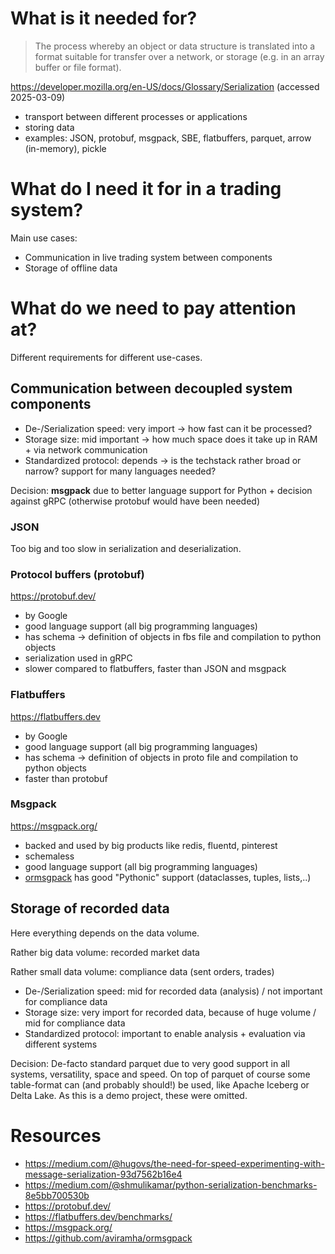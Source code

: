 # What is it needed for?

> The process whereby an object or data structure is translated into a format suitable for transfer over a network, or storage (e.g. in an array buffer or file format).

https://developer.mozilla.org/en-US/docs/Glossary/Serialization (accessed 2025-03-09)

- transport between different processes or applications
- storing data
- examples: JSON, protobuf, msgpack, SBE, flatbuffers, parquet, arrow (in-memory), pickle

# What do I need it for in a trading system?
Main use cases:
- Communication in live trading system between components
- Storage of offline data

# What do we need to pay attention at?
Different requirements for different use-cases. 

## Communication between decoupled system components
- De-/Serialization speed: very import -> how fast can it be processed?
- Storage size: mid important -> how much space does it take up in RAM + via network communication
- Standardized protocol: depends -> is the techstack rather broad or narrow? support for many languages needed?

Decision: **msgpack** due to better language support for Python + decision against gRPC (otherwise protobuf
would have been needed)

### JSON
Too big and too slow in serialization and deserialization.

### Protocol buffers (protobuf)
https://protobuf.dev/
- by Google
- good language support (all big programming languages)
- has schema -> definition of objects in fbs file and compilation to python objects
- serialization used in gRPC
- slower compared to flatbuffers, faster than JSON and msgpack

### Flatbuffers
https://flatbuffers.dev
- by Google
- good language support (all big programming languages)
- has schema -> definition of objects in proto file and compilation to python objects
- faster than protobuf

### Msgpack
https://msgpack.org/
- backed and used by big products like redis, fluentd, pinterest
- schemaless
- good language support (all big programming languages)
- [ormsgpack](https://github.com/aviramha/ormsgpack) has good "Pythonic" support (dataclasses, tuples, lists,..)

## Storage of recorded data
Here everything depends on the data volume. 

Rather big data volume: recorded market data

Rather small data volume: compliance data (sent orders, trades)

- De-/Serialization speed: mid for recorded data (analysis) / not important for compliance data
- Storage size: very import for recorded data, because of huge volume / mid for compliance data
- Standardized protocol: important to enable analysis + evaluation via different systems

Decision: De-facto standard parquet due to very good support in all systems, versatility, space and speed.
On top of parquet of course some table-format can (and probably should!) be used, like Apache Iceberg or Delta Lake.
As this is a demo project, these were omitted.

# Resources
- https://medium.com/@hugovs/the-need-for-speed-experimenting-with-message-serialization-93d7562b16e4
- https://medium.com/@shmulikamar/python-serialization-benchmarks-8e5bb700530b
- https://protobuf.dev/
- https://flatbuffers.dev/benchmarks/
- https://msgpack.org/
- https://github.com/aviramha/ormsgpack